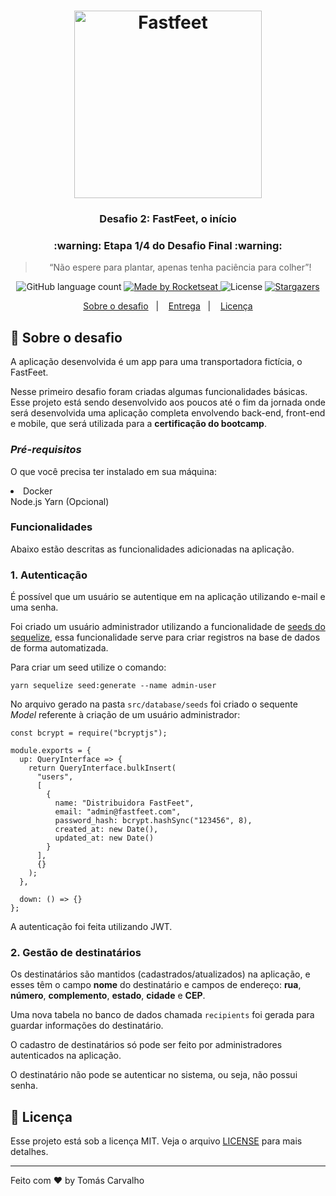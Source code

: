 <h1 align="center">
  <img alt="Fastfeet" title="Fastfeet" src="https://github.com/Rocketseat/bootcamp-gostack-desafio-02/blob/master/.github/logo.png" width="300px" />
</h1>

<h3 align="center">
  Desafio 2: FastFeet, o início
</h3>

<h3 align="center">
  :warning: Etapa 1/4 do Desafio Final :warning:
</h3>

<blockquote align="center">“Não espere para plantar, apenas tenha paciência para colher”!</blockquote>

<p align="center">
  <img alt="GitHub language count" src="https://img.shields.io/github/languages/count/rocketseat/bootcamp-gostack-desafio-02?color=%2304D361">

  <a href="https://rocketseat.com.br">
    <img alt="Made by Rocketseat" src="https://img.shields.io/badge/made%20by-Rocketseat-%2304D361">
  </a>

  <img alt="License" src="https://img.shields.io/badge/license-MIT-%2304D361">

  <a href="https://github.com/Rocketseat/bootcamp-gostack-desafio-02/stargazers">
    <img alt="Stargazers" src="https://img.shields.io/github/stars/rocketseat/bootcamp-gostack-desafio-02?style=social">
  </a>
</p>

<p align="center">
  <a href="#rocket-sobre-o-desafio">Sobre o desafio</a>&nbsp;&nbsp;&nbsp;|&nbsp;&nbsp;&nbsp;
  <a href="#-entrega">Entrega</a>&nbsp;&nbsp;&nbsp;|&nbsp;&nbsp;&nbsp;
  <a href="#memo-licença">Licença</a>
</p>

## :rocket: Sobre o desafio

A aplicação desenvolvida é um app para uma transportadora fictícia, o FastFeet.

Nesse primeiro desafio foram criadas algumas funcionalidades básicas. Esse projeto está sendo desenvolvido aos poucos até o fim da jornada onde será desenvolvida uma aplicação completa envolvendo back-end, front-end e mobile, que será utilizada para a **certificação do bootcamp**.

### ***Pré-requisitos***
O que você precisa ter instalado em sua máquina:

<li>Docker</li>
Node.js
Yarn (Opcional)

### **Funcionalidades**

Abaixo estão descritas as funcionalidades adicionadas na aplicação.

### **1. Autenticação**

É possível que um usuário se autentique em na aplicação utilizando e-mail e uma senha.

Foi criado um usuário administrador utilizando a funcionalidade de [seeds do sequelize](https://sequelize.org/master/manual/migrations.html#creating-first-seed), essa funcionalidade serve para criar registros na base de dados de forma automatizada.

Para criar um seed utilize o comando:

    yarn sequelize seed:generate --name admin-user

No arquivo gerado na pasta `src/database/seeds` foi criado o sequente <i>Model</i> referente à criação de um usuário administrador:

    const bcrypt = require("bcryptjs");

    module.exports = {
      up: QueryInterface => {
        return QueryInterface.bulkInsert(
          "users",
          [
            {
              name: "Distribuidora FastFeet",
              email: "admin@fastfeet.com",
              password_hash: bcrypt.hashSync("123456", 8),
              created_at: new Date(),
              updated_at: new Date()
            }
          ],
          {}
        );
      },

      down: () => {}
    };

A autenticação foi feita utilizando JWT.

### 2. Gestão de destinatários

Os destinatários são mantidos (cadastrados/atualizados) na aplicação, e esses têm o campo **nome** do destinatário e campos de endereço: **rua**, **número**, **complemento**, **estado**, **cidade** e **CEP**.

Uma nova tabela no banco de dados chamada `recipients` foi gerada para guardar informações do destinatário.

O cadastro de destinatários só pode ser feito por administradores autenticados na aplicação.

O destinatário não pode se autenticar no sistema, ou seja, não possui senha.

## :memo: Licença

Esse projeto está sob a licença MIT. Veja o arquivo [LICENSE](LICENSE.md) para mais detalhes.

---

Feito com ♥ by Tomás Carvalho

